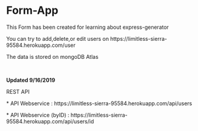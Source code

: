 # Form-App

<p>This Form has been created for learning about express-generator</p>
<p>You can try to add,delete,or edit users on https://limitless-sierra-95584.herokuapp.com/user</p>
<p>The data is stored on mongoDB Atlas</p>
<br> 
<p><b>Updated 9/16/2019</b></p>
<p>REST API </p>
<p>* API Webservice : https://limitless-sierra-95584.herokuapp.com/api/users</p>
<p>* API Webservice (byID) : https://limitless-sierra-95584.herokuapp.com/api/users/id</p>

